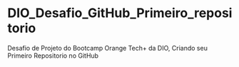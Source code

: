 # DIO_Desafio_GitHub_Primeiro_repositorio
Desafio de Projeto do Bootcamp Orange Tech+ da DIO, Criando seu Primeiro Repositorio no GitHub
